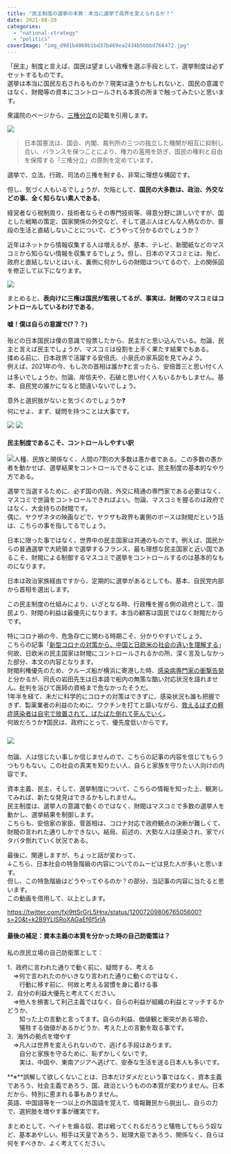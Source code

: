 ```yaml
---
title: "民主制度の選挙の本質：本当に選挙で政界を変えられるか？"
date: 2021-08-20
categories: 
  - "national-strategy"
  - "politics"
coverImage: "img_d9d1b4060b1bd37b469ea2434b5bbbd766472.jpg"
---
```


「民主」制度と言えば、国民は望ましい政権を選ぶ手段として、選挙制度は必ずセットするものです。  
選挙は本当に国民左右されるものか？現実は違うかもしれないと、国民の意識ではなく、財閥等の資本にコントロールされる本質の所まで触ってみたいと思います。

衆議院のページから、[三権分立](https://www.shugiin.go.jp/internet/itdb_annai.nsf/html/statics/kokkai/kokkai_sankenbunritsu.htm)の記載を引用します。

![](images/kokkai_sankenbunritsu01.png)

> 日本国憲法は、国会、内閣、裁判所の三つの独立した機関が相互に抑制し合い、バランスを保つことにより、権力の濫用を防ぎ、国民の権利と自由を保障する「三権分立」の原則を定めています。

選挙で、立法、行政、司法の三権を制する、非常に理想な構図です。

但し、気づく人もいるでしょうが、欠陥として、**国民の大多数は、政治、外交などの事、全く知らない素人である**。

経営者なら税制周り、技術者ならその専門技術等、得意分野に詳しいですが、国とした戦略の策定、国家関係の外交など、そして選ぶ人はどんな人柄なのか、普段の生活と直結しないことについて、どうやって分かるのでしょうか？

近年はネットから情報収集する人は増えるが、基本、テレビ、新聞紙などのマスコミから知らない情報を収集するでしょう。但し、日本のマスコミとは、殆ど、政府と直結しないとはいえ、裏側に何かしらの財閥はついてるので、上の関係図を修正して以下になります。

![](images/kokkai_sankenbunritsu01＿.png)

まとめると、**表向けに三権は国民が監視してるが、事実は、財閥のマスコミはコントロールしているわけである**。

#### **嘘！僕は自らの意識で(?？？)**

殆どの日本国民は僕の意識で投票したから、民主だと思い込んでいる。勿論、民主と言えば民主でしょうが、マスコミは役割を上手く果たす結果でもある。  
揉める前に、日本政界で活躍する安倍氏、小泉氏の家系図を見てみよう。  
例えば、2021年の今、もし次の首相は誰か❓と言ったら、安倍晋三と思い付く人は多いでしょうか。勿論、岸信夫や、石破と思い付く人もいるかもしません。基本、自民党の誰かになると間違いないでしょう。

意外と選択肢がないと気づくのでしょうか❓  
何にせよ、まず、疑問を持つことは大事です。

![](images/bc8e61e0.gif) ![](images/koizumi-compressor.jpg)

#### **民主制度であるこそ、コントロールしやすい訳**

![](images/senkyo-300x225.jpg)人種、民族と関係なく、人間の7割の大多数は愚か者である。この多数の愚か者を動かせば、選挙結果をコントロールできることは、民主制度の基本的なやり方である。

選挙で当選するために、必ず国の内政、外交に精通の専門家である必要はなく、マスコミで世論をコントロールできればよい。勿論、マスコミを握るのは政府ではなく、大金持ちの財閥です。  
偶に、ヤクザネタの映画などで、ヤクザも政界も裏側のボースは財閥だという話は、こちらの事を指してるでしょう。

日本に限った事ではなく、世界中の民主国家は共通のものです。例えば、国民からの普通選挙で大統領まで選挙するフランス、最も理想な民主国家と近い国であるこそ、財閥による制御するマスコミで選挙をコントロールするのは基本的なものになります。

日本は政治家族経由ですから、定期的に選挙があるとしても、基本、自民党内部から首相を選出します。

この民主制度の仕組みにより、いざとなる時、行政権を握る側の政府として、国民より、財閥の利益は最優先になります。本当の顧客は国民ではなく財閥だからです。

特にコロナ禍の今、危急存亡に関わる時期こそ、分かりやすいでしょう。  
こちらの記事「[新型コロナの対策から、中国と日欧米の社会の違いを理解する](https://blog.loveapple.cn/politics/202108167219.html)」何故、日欧米の民主国家は財閥にコントロールされるかの所、深く言及しなかった部分、本文の内容となります。  
財閥利権優先のため、クルーズ船が横浜に寄港した時、[感染病専門家の衝撃告発](https://www.businessinsider.jp/post-207913)と分かるが、同氏の岩田先生は日本語で船内の無策な酷い対応状況を語れません。批判を浴びて医師の資格まで危なかったそうだ。  
1年半を経て、未だに科学的にコロナの対策はできずに、感染状況も誰も把握できず、製薬業者の利益のために、ワクチンを打てと謳いながら、[救えるはずの軽症感染者は自宅で放置されて、ばたばた倒れて死んでいく](https://twitter.com/tbs_news/status/1427106916036079617?s=20)。  
何故だろうか❓国民は、政府にとって、優先度低いからです。

#### ![](images/E5fkw3uUYAEDU3V.jpg)

勿論、人は信じたい事しか信じませんので、こちらの記事の内容を信じてもらうつもりもない。この社会の真実を知りたい人、自らと家族を守りたい人向けの内容です。

資本主義、民主、そして、選挙制度について、こちらの情報を知った上、観測してみれば、新たな発見はできるかもしれません。  
民主制度は、選挙人の意識で動くのではなく、財閥はマスコミで多数の選挙人を動かし、選挙結果を制御します。  
こちらも、安倍家の家臣、菅首相は、コロナ対応で政府観点の決断が難しくて、財閥の言われた通りしかできない。結局、前述の、大勢な人は感染され、家でバタバタ倒れていく状況である。

最後に、関連しますが、ちょっと話が変わって、  
↓こちら、日本社会の特急階級の内容についてのムービは見た人が多いと思います。  
但し、この特急階級はどうやってやるのか？の部分、当記事の内容に当たると思います。  
この動画を借用して、以上とします。

https://twitter.com/fxi9ttSrGrL5Hnx/status/1200720980676505600?s=20&t=k2B9YLlSRoXAGaEf6f5rlA

#### 最後の補足：資本主義の本質を分かった時の自己防衛策は？

私の庶民立場の自己防衛策として：

1．政府に言われた通りで動く前に、疑問する、考える  
　⇒何で言われたのかいきなり言われた通りに動くのではなく、  
　　行動に移す前に、何故と考える習慣を身に着ける事  
2．自分の利益大優先と考えてください。  
　⇒他人を損害して利己主義ではなく、自らの利益が組織の利益とマッチするかどうか、  
　　知った上の言動と言ってます。自らの利益、価値観と衝突がある場合、  
　　犠牲する価値があるかどうか、考えた上の言動を取る事です。  
3．海外の拠点を増やす　  
　⇒凡人は世界を変えられないので、逃げる手段はあります。  
　　自分と家族を守るために、恥ずかしくないです。  
　　実は、中国や、東南アジアへ逃げて、安泰な生活を送る日本人も多いです。

**※**誤解して欲しくないことは、日本だけダメだという事ではなく、資本主義であろう、社会主義であろう、国、政治というものの本質が変わりません。日本だから、特別に恵まれる事もありません。  
英語、中国語等を一つ以上の外国語を覚えて、情報難民から脱出し、自らの力で、選択肢を増やす事が確実です。

まとめとして、ヘイトを煽る奴、君は戦ってくれるだろうと犠牲してもらう奴など、基本あやしい。相手は天皇であろう、総理大臣であろう、関係なく、自らは何をすべきか、よく考えてください。
